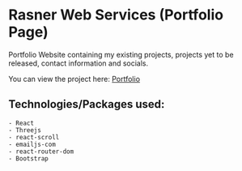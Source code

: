 # Rasner Web Services (Portfolio Page)

Portfolio Website containing my existing projects, projects yet to be released, contact information and socials.

You can view the project here: [Portfolio](https://rasnerwebservices.com)

## Technologies/Packages used:
    - React
    - Threejs
    - react-scroll
    - emailjs-com
    - react-router-dom
    - Bootstrap